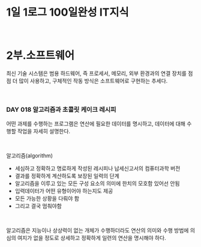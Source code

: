 # 1일 1로그 100일완성 IT지식

<br>

# 2부.소프트웨어 
최신 기술 시스템은 범용 하드웨어, 즉 프로세서, 메모리, 외부 환경과의 연결 장치를 점점 더 많이 사용하고, 구체적인 작동 방식은 소프트웨어로 구현하는 추세다.

<br>

### DAY 018 알고리즘과 초콜릿 케이크 레시피
어떤 과제를 수행하는 프로그램은 연산에 필요한 데이터를 명시하고, 데이터에 대해 수행할 작업을 자세히 설명한다.

<br>

알고리즘(algorithm)
* 세심하고 정확하고 명료하게 작성된 레시피나 납세신고서의 컴퓨터과학 버전
* 결과를 정확하게 계산하도록 보장된 일력의 단계
* 알고리즘을 이루고 있는 모든 구성 요소의 의미에 한치의 모호함 있어선 안됨
* 입력데이터가 어떤 유형이어야 하는지도 제공
* 모든 가능한 상황을 다뤄야 함
* 그리고 결국 멈춰야함 

<br>

알고리즘은 지능이나 상상력이 없는 개체가 수행하더라도 연산의 의미와 수행 방법에 의심의 여지가 없을 정도로 상세하고 정확하게 일련의 연산을 명시해야 하다.

